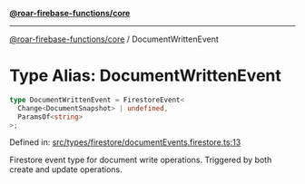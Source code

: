 [**@roar-firebase-functions/core**](../README.md)

---

[@roar-firebase-functions/core](../README.md) / DocumentWrittenEvent

# Type Alias: DocumentWrittenEvent

```ts
type DocumentWrittenEvent = FirestoreEvent<
  Change<DocumentSnapshot> | undefined,
  ParamsOf<string>
>;
```

Defined in: [src/types/firestore/documentEvents.firestore.ts:13](src/src/types/firestore/documentEvents.firestore.ts#13)

Firestore event type for document write operations.
Triggered by both create and update operations.
